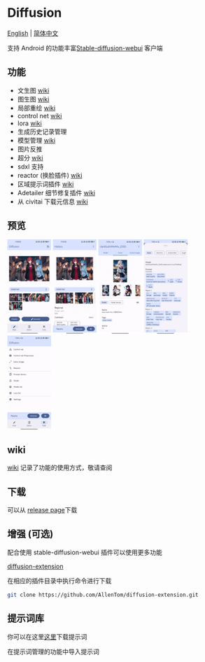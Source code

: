 # Diffusion
[English](README.md) | [简体中文](#)

支持 Android 的功能丰富[Stable-diffusion-webui](https://github.com/AUTOMATIC1111/stable-diffusion-webui) 客户端

## 功能
- 文生图 [wiki](https://github.com/AllenTom/diffusion-client/wiki/QuickStart-%E2%80%90-zh_cn)
- 图生图 [wiki](https://github.com/AllenTom/diffusion-client/wiki/%E5%9B%BE%E7%94%9F%E5%9B%BE)
- 局部重绘 [wiki](https://github.com/AllenTom/diffusion-client/wiki/%E5%9B%BE%E7%94%9F%E5%9B%BE#%E9%87%8D%E7%BB%98inpaint)
- control net [wiki](https://github.com/AllenTom/diffusion-client/wiki/%E6%8F%92%E4%BB%B6-%E2%80%90-ControlNet)
- lora [wiki](https://github.com/AllenTom/diffusion-client/wiki/Lora-%E7%AE%A1%E7%90%86)
- 生成历史记录管理
- 模型管理 [wiki](https://github.com/AllenTom/diffusion-client/wiki/%E6%A8%A1%E5%9E%8B%E7%AE%A1%E7%90%86)
- 图片反推
- 超分 [wiki](https://github.com/AllenTom/diffusion-client/wiki/%E6%8F%92%E4%BB%B6-%E2%80%90-%E8%B6%85%E5%88%86)
- sdxl 支持
- reactor (换脸插件) [wiki](https://github.com/AllenTom/diffusion-client/wiki/%E6%8F%92%E4%BB%B6-%E2%80%90-Reactor)
- 区域提示词插件 [wiki](https://github.com/AllenTom/diffusion-client/wiki/%E6%8F%92%E4%BB%B6-%E2%80%90-%E6%8F%90%E7%A4%BA%E8%AF%8D%E5%88%86%E5%8C%BA)
- Adetailer 细节修复插件 [wiki](https://github.com/AllenTom/diffusion-client/wiki/%E6%8F%92%E4%BB%B6-%E2%80%90-Adetailer)
- 从 civitai 下载元信息 [wiki](https://github.com/AllenTom/diffusion-client/wiki/%E6%A8%A1%E5%9E%8B%E7%AE%A1%E7%90%86#%E8%87%AA%E5%8A%A8%E5%92%8C-civitai-%E6%A8%A1%E5%9E%8B%E5%8C%B9%E9%85%8D)
## 预览
<p float="left">
  <img src="./assets/preview_draw.png" width="100" />
  <img src="./assets/preview_history.png" width="100" /> 
  <img src="./assets/preview_model.png" width="100" /> 
  <img src="./assets/preview_params.png" width="100" /> 
  <img src="./assets/preview_tools.png" width="100" /> 
</p>

## wiki
[wiki](https://github.com/AllenTom/diffusion-client/wiki/%E4%BD%BF%E7%94%A8%E6%89%8B%E5%86%8C) 记录了功能的使用方式，敬请查阅
## 下载
可以从 [release page](https://github.com/AllenTom/diffusion-client/releases)下载

## 增强 (可选)
配合使用 stable-diffusion-webui 插件可以使用更多功能

[diffusion-extension](https://github.com/AllenTom/diffusion-extension.git)

在相应的插件目录中执行命令进行下载
```bash
git clone https://github.com/AllenTom/diffusion-extension.git
```

## 提示词库
你可以在这里[这里](https://github.com/AllenTom/diffusion-client/releases/tag/0.0.2)下载提示词

在提示词管理的功能中导入提示词



